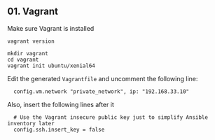 ## 01. Vagrant

Make sure Vagrant is installed

```
vagrant version
```

```
mkdir vagrant
cd vagrant
vagrant init ubuntu/xenial64
```

Edit the generated `Vagrantfile` and uncomment the following line:

```
  config.vm.network "private_network", ip: "192.168.33.10"
```

Also, insert the following lines after it

```
  # Use the Vagrant insecure public key just to simplify Ansible inventory later
  config.ssh.insert_key = false
```